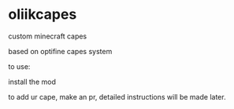 # oliikcapes
custom minecraft capes

based on optifine capes system

to use:

install the mod

to add ur cape, make an pr, detailed instructions will be made later.
